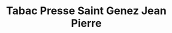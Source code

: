---
title: "Tabac Presse Saint Genez Jean Pierre"
url: /bordeaux/tabac-presse-saint-genez-jean-pierre/
shop: tabac
---